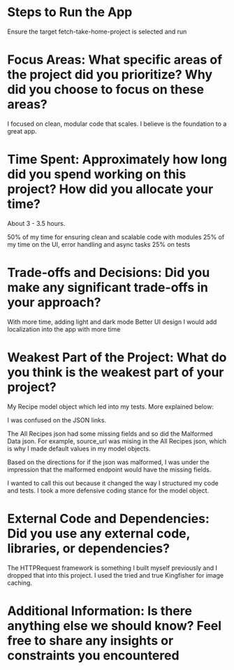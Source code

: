 # Steps to Run the App

Ensure the target fetch-take-home-project is selected and run

# Focus Areas: What specific areas of the project did you prioritize? Why did you choose to focus on these areas?

I focused on clean, modular code that scales. I believe is the foundation to a great app.

# Time Spent: Approximately how long did you spend working on this project? How did you allocate your time?

About 3 - 3.5 hours.

50% of my time for ensuring clean and scalable code with modules
25% of my time on the UI, error handling and async tasks
25% on tests

# Trade-offs and Decisions: Did you make any significant trade-offs in your approach?

With more time, adding light and dark mode
Better UI design
I would add localization into the app with more time

# Weakest Part of the Project: What do you think is the weakest part of your project?

My Recipe model object which led into my tests. More explained below:

I was confused on the JSON links. 

The All Recipes json had some missing fields and so did the Malformed Data json. For example, source_url was mising in the All Recipes json, which is why I made default values in my model objects.

Based on the directions for if the json was malformed, I was under the impression that the malformed endpoint would have the missing fields.

I wanted to call this out because it changed the way I structured my code and tests. I took a more defensive coding stance for the model object.

# External Code and Dependencies: Did you use any external code, libraries, or dependencies?

The HTTPRequest framework is something I built myself previously and I dropped that into this project.
I used the tried and true Kingfisher for image caching.

# Additional Information: Is there anything else we should know? Feel free to share any insights or constraints you encountered

